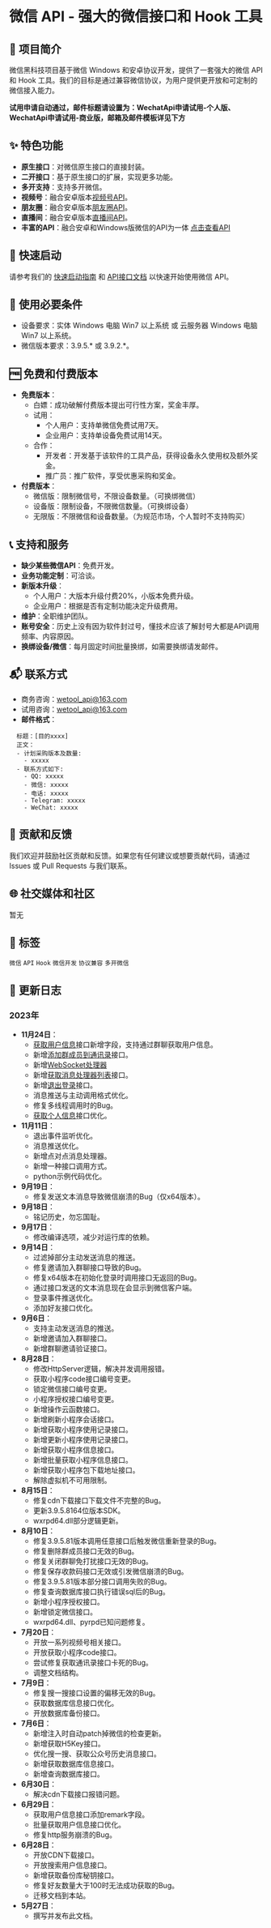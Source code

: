 # 微信 API - 强大的微信接口和 Hook 工具

## 🌟 项目简介
微信黑科技项目基于微信 Windows 和安卓协议开发，提供了一套强大的微信 API 和 Hook 工具。我们的目标是通过兼容微信协议，为用户提供更开放和可定制的微信接入能力。

**试用申请自动通过，邮件标题请设置为：WechatApi申请试用-个人版、WechatApi申请试用-商业版，邮箱及邮件模板详见下方**

## ✨ 特色功能
- **原生接口**：对微信原生接口的直接封装。
- **二开接口**：基于原生接口的扩展，实现更多功能。
- **多开支持**：支持多开微信。
- **视频号**：融合安卓版本[视频号API](doc/视频号)。
- **朋友圈**：融合安卓版本[朋友圈API](doc/朋友圈)。
- **直播间**：融合安卓版本[直播间API](doc/直播间)。
- **丰富的API**：融合安卓和Windows版微信的API为一体 [点击查看API](menu.md)

## 🚀 快速启动
请参考我们的 [快速启动指南](doc/快速启动.md) 和 [API接口文档](menu.md) 以快速开始使用微信 API。

## 🔧 使用必要条件
- 设备要求：实体 Windows 电脑 Win7 以上系统 或 云服务器 Windows 电脑 Win7 以上系统。
- 微信版本要求：3.9.5.* 或 3.9.2.*。

## 🆓 免费和付费版本
- **免费版本**：
  - 白嫖：成功破解付费版本提出可行性方案，奖金丰厚。
  - 试用：
    - 个人用户：支持单微信免费试用7天。
    - 企业用户：支持单设备免费试用14天。
  - 合作：
    - 开发者：开发基于该软件的工具产品，获得设备永久使用权及额外奖金。
    - 推广员：推广软件，享受优惠采购和奖金。
- **付费版本**：
  - 微信版：限制微信号，不限设备数量。（可换绑微信）
  - 设备版：限制设备，不限微信数量。（可换绑设备）
  - 无限版：不限微信和设备数量。（为规范市场，个人暂时不支持购买）

## 📞 支持和服务
- **缺少某些微信API**：免费开发。
- **业务功能定制**：可洽谈。
- **新版本升级**：
  - 个人用户：大版本升级付费20%，小版本免费升级。
  - 企业用户：根据是否有定制功能决定升级费用。
- **维护**：全职维护团队。
- **账号安全**：历史上没有因为软件封过号，懂技术应该了解封号大都是API调用频率、内容原因。
- **换绑设备/微信**：每月固定时间批量换绑，如需要换绑请发邮件。

## 📬 联系方式
- 商务咨询：wetool_api@163.com
- 试用咨询：wetool_api@163.com
- **邮件格式**：
```
  标题：[目的xxxx]
  正文：
  - 计划采购版本及数量:
    - xxxxx
  - 联系方式如下:
    - QQ: xxxxx
    - 微信: xxxxx
    - 电话: xxxxx
    - Telegram: xxxxx
    - WeChat: xxxxx
```


## 🤝 贡献和反馈
我们欢迎并鼓励社区贡献和反馈。如果您有任何建议或想要贡献代码，请通过 Issues 或 Pull Requests 与我们联系。

## 🌐 社交媒体和社区
暂无

## 🔖 标签
`微信` `API` `Hook` `微信开发` `协议兼容` `多开微信`

## 📅 更新日志

### 2023年
- **11月24日**：
  - [获取用户信息](doc/通讯录/获取用户信息.md)接口新增字段，支持通过群聊获取用户信息。
  - 新增[添加群成员到通讯录](doc/群管理/添加群成员到通讯录.md)接口。
  - 新增[WebSocket处理器](doc/处理消息/WebSocket处理器.md)
  - 新增[获取消息处理器列表](doc/处理消息/获取消息处理器列表.md)接口。
  - 新增[退出登录](doc/登录相关/退出登录.md)接口。
  - 消息推送与主动调用格式优化。
  - 修复多线程调用时的Bug。
  - [获取个人信息](doc/个人信息/获取个人信息.md)接口优化。
- **11月11日**：
  - 退出事件监听优化。
  - 消息推送优化。
  - 新增点对点消息处理器。
  - 新增一种接口调用方式。
  - python示例代码优化。
- **9月19日**：
  - 修复发送文本消息导致微信崩溃的Bug（仅x64版本）。
- **9月18日**：
  - 铭记历史，勿忘国耻。
- **9月17日**：
  - 修改编译选项，减少对运行库的依赖。
- **9月14日**：
  - 过滤掉部分主动发送消息的推送。
  - 修复邀请加入群聊接口导致的Bug。
  - 修复x64版本在初始化登录时调用接口无返回的Bug。
  - 通过接口发送的文本消息现在会显示到微信客户端。
  - 登录事件推送优化。
  - 添加好友接口优化。
- **9月6日**：
  - 支持主动发送消息的推送。
  - 新增邀请加入群聊接口。
  - 新增群聊邀请验证接口。
- **8月28日**：
  - 修改HttpServer逻辑，解决并发调用报错。
  - 获取小程序code接口编号变更。
  - 锁定微信接口编号变更。
  - 小程序授权接口编号变更。
  - 新增操作云函数接口。
  - 新增刷新小程序会话接口。
  - 新增获取小程序使用记录接口。
  - 新增更新小程序使用记录接口。
  - 新增获取小程序信息接口。
  - 新增批量获取小程序信息接口。
  - 新增获取小程序包下载地址接口。
  - 解除虚拟机不可用限制。
- **8月15日**：
  - 修复cdn下载接口下载文件不完整的Bug。
  - 更新3.9.5.8164位版本SDK。
  - wxrpd64.dll部分逻辑更新。
- **8月10日**：
  - 修复3.9.5.81版本调用任意接口后触发微信重新登录的Bug。
  - 修复删除群成员接口无效的Bug。
  - 修复关闭群聊免打扰接口无效的Bug。
  - 修复保存收款码接口无效或引发微信崩溃的Bug。
  - 修复3.9.5.81版本部分接口调用失败的Bug。
  - 修复查询数据库接口执行错误sql后的Bug。
  - 新增小程序授权接口。
  - 新增锁定微信接口。
  - wxrpd64.dll、pyrpd已知问题修复。
- **7月20日**：
  - 开放一系列视频号相关接口。
  - 开放获取小程序code接口。
  - 尝试修复获取通讯录接口卡死的Bug。
  - 调整文档结构。
- **7月9日**：
  - 修复搜一搜接口设置的偏移无效的Bug。
  - 获取数据库信息接口优化。
  - 开放数据库备份接口。
- **7月6日**：
  - 新增注入时自动patch掉微信的检查更新。
  - 新增获取H5Key接口。
  - 优化搜一搜、获取公众号历史消息接口。
  - 新增获取数据库信息接口。
  - 新增查询数据库接口。
- **6月30日**：
  - 解决cdn下载接口报错问题。
- **6月29日**：
  - 获取用户信息接口添加remark字段。
  - 批量获取用户信息接口优化。
  - 修复http服务崩溃的Bug。
- **6月28日**：
  - 开放CDN下载接口。
  - 开放搜索用户信息接口。
  - 新增获取备份库秘钥接口。
  - 修复好友数量大于100时无法成功获取的Bug。
  - 迁移文档到本站。
- **5月27日**：
  - 撰写并发布此文档。

